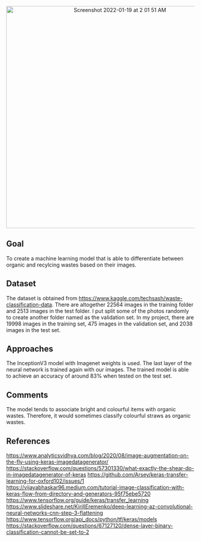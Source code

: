 <p align="center">
  <img width="592" alt="Screenshot 2022-01-19 at 2 01 51 AM" src="https://user-images.githubusercontent.com/46462603/150097996-8bae695e-ac00-4cd2-bda6-0524bfd1b7ef.png">
</p>

## Goal
To create a machine learning model that is able to differentiate between organic and recylcing wastes based on their images.

## Dataset
The dataset is obtained from https://www.kaggle.com/techsash/waste-classification-data. There are altogether 22564 images in the training folder and 2513 images in the test folder. I put split some of the photos randomly to create another folder named as the validation set. In my project, there are 19998 images in the training set, 475 images in the validation set, and 2038 images in the test set. 

## Approaches
The InceptionV3 model with Imagenet weights is used. The last layer of the neural network is trained again with our images. The trained model is able to achieve an accuracy of around 83% when tested on the test set. 

## Comments
The model tends to associate bright and colourful items with organic wastes. Therefore, it would sometimes classify colourful straws as organic wastes.

## References
https://www.analyticsvidhya.com/blog/2020/08/image-augmentation-on-the-fly-using-keras-imagedatagenerator/
https://stackoverflow.com/questions/57301330/what-exactly-the-shear-do-in-imagedatagenerator-of-keras
https://github.com/Arsey/keras-transfer-learning-for-oxford102/issues/1
https://vijayabhaskar96.medium.com/tutorial-image-classification-with-keras-flow-from-directory-and-generators-95f75ebe5720
https://www.tensorflow.org/guide/keras/transfer_learning
https://www.slideshare.net/KirillEremenko/deep-learning-az-convolutional-neural-networks-cnn-step-3-flattening
https://www.tensorflow.org/api_docs/python/tf/keras/models
https://stackoverflow.com/questions/67127120/dense-layer-binary-classification-cannot-be-set-to-2



